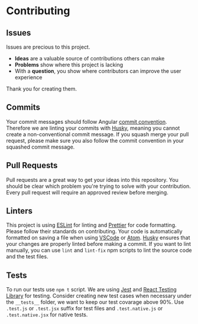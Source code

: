 # Contributing

## Issues

Issues are precious to this project.

- **Ideas** are a valuable source of contributions others can make
- **Problems** show where this project is lacking
- With a **question**, you show where contributors can improve the user experience

Thank you for creating them.

## Commits

Your commit messages should follow Angular [commit convention](https://www.conventionalcommits.org/en/v1.0.0-beta.4/). Therefore we are linting your commits with [Husky](https://github.com/typicode/husky), meaning you cannot create a non-conventional commit message. If you squash merge your pull request, please make sure you also follow the commit convention in your squashed commit message.

## Pull Requests

Pull requests are a great way to get your ideas into this repository.
You should be clear which problem you're trying to solve with your contribution.
Every pull request will require an approved review before merging.

## Linters

This project is using [ESLint](https://eslint.org/) for linting and [Prettier](https://prettier.io/) for code formatting. Please follow their standards on contributing. Your code is automatically formatted on saving a file when using [VSCode](https://code.visualstudio.com/) or [Atom](https://atom.io/). [Husky](https://github.com/typicode/husky) ensures that your changes are properly linted before making a commit. If you want to lint manually, you can use `lint` and `lint-fix` npm scripts to lint the source code and the test files.

## Tests

To run our tests use `npm t` script. We are using [Jest](https://jestjs.io/) and [React Testing Library](https://github.com/testing-library/react-testing-library) for testing. Consider creating new test cases when necessary under the `__tests__` folder, we want to keep our test covarage above 90%. Use `.test.js` or `.test.jsx` suffix for test files and `.test.native.js` or `.test.native.jsx` for native tests.
